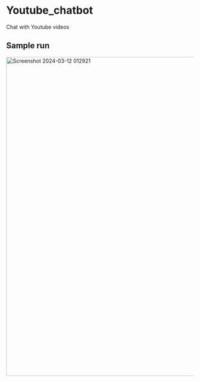 # Youtube_chatbot
Chat with Youtube videos


## Sample run
<img width="855" alt="Screenshot 2024-03-12 012921" src="https://github.com/S-AA-D/Youtube_chatbot/assets/117470483/55a4d513-d77a-4673-83c5-7e75df4d6654">
